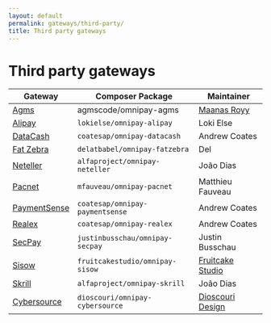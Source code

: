 ```yaml
---
layout: default
permalink: gateways/third-party/
title: Third party gateways
---
```


Third party gateways
====================

Gateway | Composer Package | Maintainer
------- | ---------------- | ----------
[Agms](https://github.com/agmscode/omnipay-agms) | agmscode/omnipay-agms | [Maanas Royy](https://github.com/maanas)
[Alipay](/gateways/alipay/) | `lokielse/omnipay-alipay` | Loki Else
[DataCash](/gateways/datacash/) | `coatesap/omnipay-datacash` | Andrew Coates
[Fat Zebra](/gateways/fatzebra) |	`delatbabel/omnipay-fatzebra` |	Del
[Neteller](/gateways/neteller/) | `alfaproject/omnipay-neteller` | João Dias
[Pacnet](/gateways/pacnet/) | `mfauveau/omnipay-pacnet` | Matthieu Fauveau
[PaymentSense](/gateways/paymentsense/) | `coatesap/omnipay-paymentsense` | Andrew Coates
[Realex](/gateways/realex/) | `coatesap/omnipay-realex` | Andrew Coates
[SecPay](/gateways/secpay/) | `justinbusschau/omnipay-secpay` | Justin Busschau
[Sisow](https://github.com/fruitcakestudio/omnipay-sisow ) | `fruitcakestudio/omnipay-sisow` | [Fruitcake Studio](https://github.com/fruitcakestudio)
[Skrill](/gateways/skrill/) | `alfaproject/omnipay-skrill` | João Dias
[Cybersource](https://github.com/dioscouri/omnipay-cybersource) | `dioscouri/omnipay-cybersource` | [Dioscouri Design](https://github.com/dioscouri)

